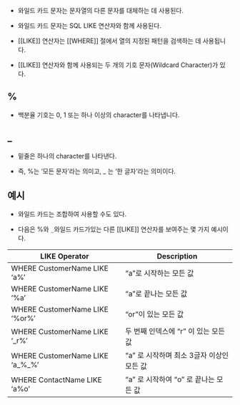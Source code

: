 - 와일드 카드 문자는 문자열의 다른 문자를 대체하는 데 사용된다.

- 와일드 카드 문자는 SQL LIKE 연산자와 함께 사용된다.
- [[LIKE]] 연산자는 [[WHERE]] 절에서 열의 지정된 패턴을 검색하는 데 사용됩니다.

- [[LIKE]] 연산자와 함께 사용되는 두 개의 기호 문자(Wildcard Character)가 있다.

## % 

- 백분율 기호는 0, 1 또는 하나 이상의 character를 나타냅니다.
## _ 

- 밑줄은 하나의 character를 나타낸다.


- 즉, %는 ‘모든 문자’라는 의미고, _ 는 ‘한 글자’라는 의미이다.



## 예시

- 와일드 카드는 조합하여 사용할 수도 있다.

- 다음은 %와 `_`와일드 카드가있는 다른 [[LIKE]] 연산자를 보여주는 몇 가지 예시이다.

| **LIKE Operator** | **Description** |
| ---- | ---- |
| WHERE CustomerName LIKE ‘a%’ | “a”로 시작하는 모든 값 |
| WHERE CustomerName LIKE ‘%a’ | “a”로 끝나는 모든 값 |
| WHERE CustomerName LIKE ‘%or%’ | “or”이 있는 모든 값 |
| WHERE CustomerName LIKE ‘_r%’ | 두 번째 인덱스에 “r” 이 있는 모든 값 |
| WHERE CustomerName LIKE ‘a_%_%’ | “a” 로 시작하며 최소 3글자 이상인 모든 값 |
| WHERE ContactName LIKE ‘a%o’ | “a” 로 시작하여 “o” 로 끝나는 모든 값 |